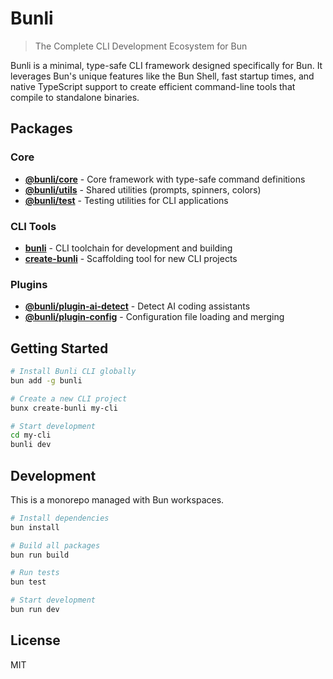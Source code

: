 # Bunli

> The Complete CLI Development Ecosystem for Bun

Bunli is a minimal, type-safe CLI framework designed specifically for Bun. It leverages Bun's unique features like the Bun Shell, fast startup times, and native TypeScript support to create efficient command-line tools that compile to standalone binaries.

## Packages

### Core
- **[@bunli/core](./packages/core)** - Core framework with type-safe command definitions
- **[@bunli/utils](./packages/utils)** - Shared utilities (prompts, spinners, colors)
- **[@bunli/test](./packages/test)** - Testing utilities for CLI applications

### CLI Tools
- **[bunli](./packages/cli)** - CLI toolchain for development and building
- **[create-bunli](./packages/create-bunli)** - Scaffolding tool for new CLI projects

### Plugins
- **[@bunli/plugin-ai-detect](./packages/plugin-ai-detect)** - Detect AI coding assistants
- **[@bunli/plugin-config](./packages/plugin-config)** - Configuration file loading and merging

## Getting Started

```bash
# Install Bunli CLI globally
bun add -g bunli

# Create a new CLI project
bunx create-bunli my-cli

# Start development
cd my-cli
bunli dev
```

## Development

This is a monorepo managed with Bun workspaces.

```bash
# Install dependencies
bun install

# Build all packages
bun run build

# Run tests
bun test

# Start development
bun run dev
```

## License

MIT
